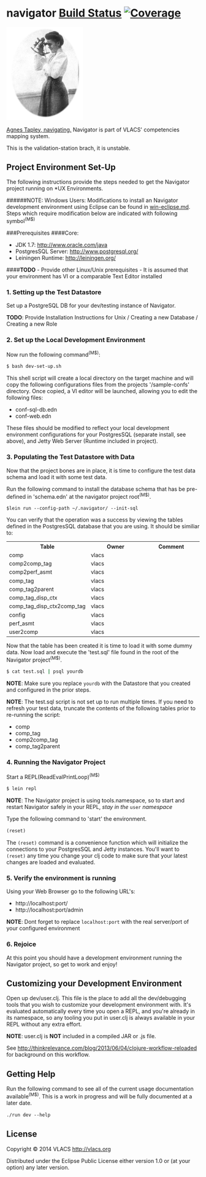 # navigator [Build Status](https://codeship.io/projects/d10dbc00-d464-0131-d880-3ea79a4fc40b/status) [![Coverage](http://img.shields.io/coveralls/vlacs/navigator/master.svg)](http://coveralls.io/r/vlacs/navigator)

<img src="doc/Tapley_NPS.png" alt="Agnes Tapley: Navigating" width="200px" />

[Agnes Tapley, navigating.](http://commons.wikimedia.org/wiki/File:Tapley_NPS.jpg) Navigator is part of VLACS' competencies mapping system.

This is the validation-station brach, it is unstable.

## Project Environment Set-Up
The following instructions provide the steps needed to get the Navigator project running on *UX Environments.

######NOTE: Windows Users: Modifications to install an Navigator development environment using Eclipse can be found in [win-eclipse.md](https://github.com/vlacs/navigator/blob/master/win-eclipse.md).  Steps which require modification below are indicated with following symbol<sup>(M$)</sup>

###Prerequisites
####Core:
- JDK 1.7: http://www.oracle.com/java
- PostgresSQL Server: http://www.postgresql.org/
- Leiningen Runtime: http://leiningen.org/

####<b>TODO</b> - Provide other Linux/Unix prerequisites -
It is assumed that your environment has VI or a comparable Text Editor installed

### 1. Setting up the Test Datastore
Set up a PostgreSQL DB for your dev/testing instance of Navigator.

<b>TODO</b>: Provide Installation Instructions for Unix / Creating a new Database / Creating a new Role


### 2. Set up the Local Development Environment
Now run the following command<sup>(M$)</sup>:
```bash
$ bash dev-set-up.sh
```

This shell script will create a local directory on the target machine and will copy the following configurations files from the projects '/sample-confs' directory.
Once copied, a VI editor will be launched, allowing you to edit the following files:
- conf-sql-db.edn
- conf-web.edn

These files should be modified to reflect your local development environment configurations for your PostgresSQL (separate install, see above),
and Jetty Web Server (Runtime included in project).

### 3. Populating the Test Datastore with Data
Now that the project bones are in place, it is time to configure the test data schema and load it with some test data.

Run the following command to install the database schema that has be pre-defined in 'schema.edn' at the navigator project root<sup>(M$)</sup>.
```
$lein run --config-path ~/.navigator/ --init-sql
```

You can verify that the operation was a success by viewing the tables defined in the PostgresSQL database that you are using.  It should be similiar to:
<table>
    <tr>
      <th class="ReportTableHeaderCell" width="33.3333333333333%">Table</th>
      <th class="ReportTableHeaderCell" width="33.3333333333333%">Owner</th>
      <th class="ReportTableHeaderCell" width="33.3333333333333%">Comment</th>
    </tr>
    <tr class="ReportDetailsEvenDataRow">
      <td class="ReportTableValueCell">comp</td>
      <td class="ReportTableValueCell">vlacs</td>
      <td class="ReportTableValueCell"> </td>
    </tr>
    <tr class="ReportDetailsOddDataRow">
      <td class="ReportTableValueCell">comp2comp_tag</td>
      <td class="ReportTableValueCell">vlacs</td>
      <td class="ReportTableValueCell"> </td>
    </tr>
    <tr class="ReportDetailsEvenDataRow">
      <td class="ReportTableValueCell">comp2perf_asmt</td>
      <td class="ReportTableValueCell">vlacs</td>
      <td class="ReportTableValueCell"> </td>
    </tr>
    <tr class="ReportDetailsOddDataRow">
      <td class="ReportTableValueCell">comp_tag</td>
      <td class="ReportTableValueCell">vlacs</td>
      <td class="ReportTableValueCell"> </td>
    </tr>
    <tr class="ReportDetailsEvenDataRow">
      <td class="ReportTableValueCell">comp_tag2parent</td>
      <td class="ReportTableValueCell">vlacs</td>
      <td class="ReportTableValueCell"> </td>
    </tr>
    <tr class="ReportDetailsOddDataRow">
      <td class="ReportTableValueCell">comp_tag_disp_ctx</td>
      <td class="ReportTableValueCell">vlacs</td>
      <td class="ReportTableValueCell"> </td>
    </tr>
    <tr class="ReportDetailsEvenDataRow">
      <td class="ReportTableValueCell">comp_tag_disp_ctx2comp_tag</td>
      <td class="ReportTableValueCell">vlacs</td>
      <td class="ReportTableValueCell"> </td>
    </tr>
    <tr class="ReportDetailsOddDataRow">
      <td class="ReportTableValueCell">config</td>
      <td class="ReportTableValueCell">vlacs</td>
      <td class="ReportTableValueCell"> </td>
    </tr>
    <tr class="ReportDetailsEvenDataRow">
      <td class="ReportTableValueCell">perf_asmt</td>
      <td class="ReportTableValueCell">vlacs</td>
      <td class="ReportTableValueCell"> </td>
    </tr>
    <tr class="ReportDetailsOddDataRow">
      <td class="ReportTableValueCell">user2comp</td>
      <td class="ReportTableValueCell">vlacs</td>
      <td class="ReportTableValueCell"> </td>
    </tr>
</table>


Now that the table has been created it is time to load it with some dummy data.  Now load and execute the 'test.sql' file found in the root of the Navigator project<sup>(M$)</sup>.
```bash
$ cat test.sql | psql yourdb
```

<b>NOTE</b>: Make sure you replace ```yourdb``` with the Datastore that you created and configured in the prior steps.

<b>NOTE</b>:  The test.sql script is not set up to run multiple times.  If you need to refresh your test data, truncate the contents of the following tables prior to re-running the script:
- comp
- comp_tag
- comp2comp_tag
- comp_tag2parent


### 4. Running the Navigator Project
Start a REPL(ReadEvalPrintLoop)<sup>(M$)</sup>
```bash
$ lein repl
```

<b>NOTE</b>: The Navigator project is using tools.namespace, so to start and restart Navigator safely in your REPL, *stay in the* ```user``` *namespace*

Type the following command to 'start' the environment.
```clojure
(reset)
```

The ```(reset)``` command is a convenience function which will initialize the connections to your PostgresSQL and Jetty instances.
You'll want to ```(reset)``` any time you change your clj code to make sure that your latest changes are loaded and evaluated.


### 5. Verify the environment is running
Using your Web Browser go to the following URL's:
- http://localhost:port/
- http://localhost:port/admin


<b>NOTE</b>: Dont forget to replace ```localhost:port``` with the real server/port of your configured environment


### 6. Rejoice
At this point you should have a development environment running the Navigator project, so get to work and enjoy!


## Customizing your Development Environment
Open up dev/user.clj. This file is the place to add all the dev/debugging tools that you wish to customize your development environment with.
It's evaluated automatically every time you open a REPL, and you're already in its namespace, so any tooling you put in user.clj
 is always available in your REPL without any extra effort.

<b>NOTE</b>: user.clj is <b>NOT</b> included in a compiled JAR or .js file.

See http://thinkrelevance.com/blog/2013/06/04/clojure-workflow-reloaded for
background on this workflow.


## Getting Help

Run the following command to see all of the current usage documentation available<sup>(M$)</sup>.
This is a work in progress and will be fully documented at a later date.
```clojure
./run dev --help
```

## License

Copyright © 2014 VLACS http://vlacs.org

Distributed under the Eclipse Public License either version 1.0 or (at
your option) any later version.

